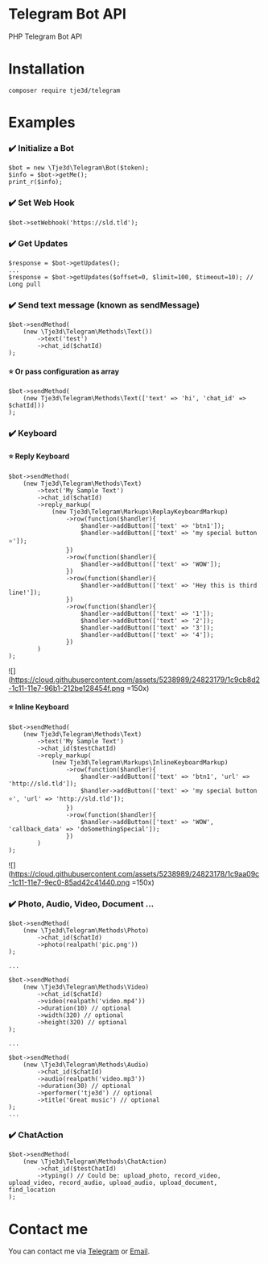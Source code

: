# Telegram Bot API
PHP Telegram Bot API
# Installation
`composer require tje3d/telegram`
# Examples
### ✔️ Initialize a Bot
```
$bot = new \Tje3d\Telegram\Bot($token);
$info = $bot->getMe();
print_r($info);
```
### ✔️ Set Web Hook
```
$bot->setWebhook('https://sld.tld');
```

### ✔️ Get Updates
```
$response = $bot->getUpdates();
...
$response = $bot->getUpdates($offset=0, $limit=100, $timeout=10); // Long pull
```

### ✔️ Send text message (known as sendMessage)
```
$bot->sendMethod(
	(new \Tje3d\Telegram\Methods\Text())
	    ->text('test')
	    ->chat_id($chatId)
);
```
#### ⭐️ Or pass configuration as array

```
$bot->sendMethod(
    (new Tje3d\Telegram\Methods\Text(['text' => 'hi', 'chat_id' => $chatId]))
);
```

### ✔️ Keyboard
#### ⭐️ Reply Keyboard
```
$bot->sendMethod(
	(new Tje3d\Telegram\Methods\Text)
		->text('My Sample Text')
		->chat_id($chatId)
		->reply_markup(
			(new Tje3d\Telegram\Markups\ReplayKeyboardMarkup)
    			->row(function($handler){
    				$handler->addButton(['text' => 'btn1']);
    				$handler->addButton(['text' => 'my special button ⭐️']);
    			})
    			->row(function($handler){
    				$handler->addButton(['text' => 'WOW']);
    			})
    			->row(function($handler){
    				$handler->addButton(['text' => 'Hey this is third line!']);
    			})
    			->row(function($handler){
    				$handler->addButton(['text' => '1']);
    				$handler->addButton(['text' => '2']);
    				$handler->addButton(['text' => '3']);
    				$handler->addButton(['text' => '4']);
    			})
		)
);
```
![](https://cloud.githubusercontent.com/assets/5238989/24823179/1c9cb8d2-1c11-11e7-96b1-212be128454f.png =150x)
#### ⭐️ Inline Keyboard
```
$bot->sendMethod(
	(new Tje3d\Telegram\Methods\Text)
		->text('My Sample Text')
		->chat_id($testChatId)
		->reply_markup(
			(new Tje3d\Telegram\Markups\InlineKeyboardMarkup)
    			->row(function($handler){
    				$handler->addButton(['text' => 'btn1', 'url' => 'http://sld.tld']);
    				$handler->addButton(['text' => 'my special button ⭐️', 'url' => 'http://sld.tld']);
    			})
    			->row(function($handler){
    				$handler->addButton(['text' => 'WOW', 'callback_data' => 'doSomethingSpecial']);
    			})
		)
);
```
![](https://cloud.githubusercontent.com/assets/5238989/24823178/1c9aa09c-1c11-11e7-9ec0-85ad42c41440.png =150x)

### ✔️ Photo, Audio, Video, Document ...
```
$bot->sendMethod(
	(new \Tje3d\Telegram\Methods\Photo)
		->chat_id($chatId)
		->photo(realpath('pic.png'))
);

...

$bot->sendMethod(
	(new \Tje3d\Telegram\Methods\Video)
		->chat_id($chatId)
		->video(realpath('video.mp4'))
		->duration(10) // optional
		->width(320) // optional
		->height(320) // optional
);

...

$bot->sendMethod(
	(new \Tje3d\Telegram\Methods\Audio)
		->chat_id($chatId)
		->audio(realpath('video.mp3'))
		->duration(30) // optional
		->performer('tje3d') // optional
		->title('Great music') // optional
);
...
```

### ✔️ ChatAction
```
$bot->sendMethod(
	(new \Tje3d\Telegram\Methods\ChatAction)
		->chat_id($testChatId)
		->typing() // Could be: upload_photo, record_video, upload_video, record_audio, upload_audio, upload_document, find_location
);
```

# Contact me
You can contact me via [Telegram](https://telegram.me/tje3d) or [Email](mailto:tje3d@yahoo.com).